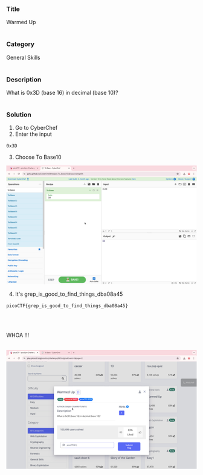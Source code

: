 ### Title

Warmed Up
<br><br>


### Category

General Skills
<br><br>


### Description

What is 0x3D (base 16) in decimal (base 10)?
<br><br>


### Solution

1. Go to CyberChef
2. Enter the input 
```
0x3D
```
3. Choose To Base10

![1](1.png)

4. It's  grep_is_good_to_find_things_dba08a45
```
picoCTF{grep_is_good_to_find_things_dba08a45}
```
<br><br>


WHOA !!!
<br><br>

![flag](flag.png)